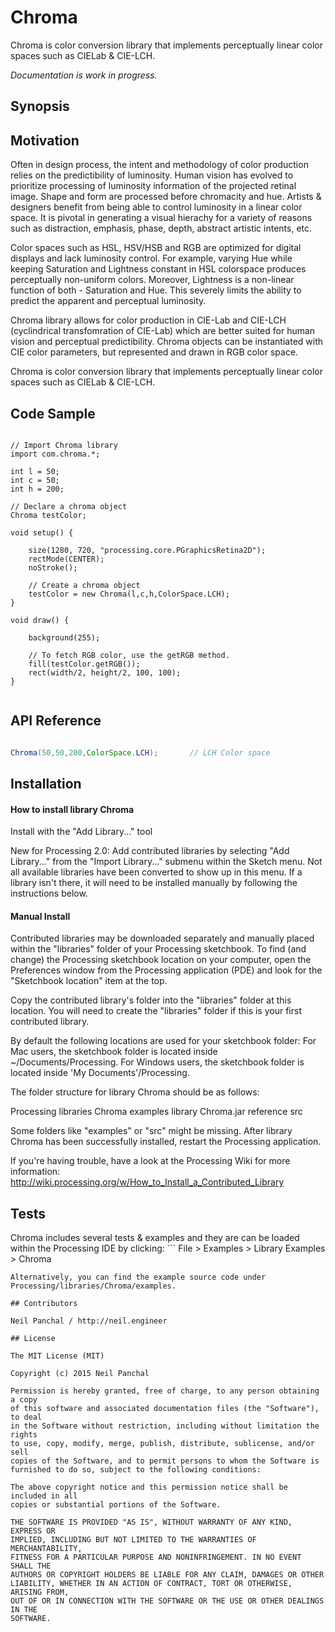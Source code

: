# Chroma
Chroma is color conversion library that implements perceptually linear color spaces such as CIELab &amp; CIE-LCH.

*Documentation is work in progress.*

## Synopsis

## Motivation

Often in design process, the intent and methodology of color production relies on the predictibility of luminosity. Human vision has evolved to prioritize processing of luminosity information of the projected retinal image. Shape and form are processed before chromacity and hue. Artists & designers benefit from being able to control luminosity in a linear color space. It is pivotal in generating a visual hierachy for a variety of reasons such as distraction, emphasis, phase, depth, abstract artistic intents, etc.

Color spaces such as HSL, HSV/HSB and RGB are optimized for digital displays and lack luminosity control. For example, varying Hue while keeping Saturation and Lightness constant in HSL colorspace produces perceptually non-uniform colors. Moreover, Lightness is a non-linear function of both - Saturation and Hue. This severely limits the ability to predict the apparent and perceptual luminosity.

Chroma library allows for color production in CIE-Lab and CIE-LCH (cyclindrical transfomration of CIE-Lab) which are better suited for human vision and perceptual predictibility. Chroma objects can be instantiated with CIE color parameters, but represented and drawn in RGB color space.


Chroma is color conversion library that implements perceptually linear color spaces such as CIELab & CIE-LCH.


## Code Sample

```processing

// Import Chroma library
import com.chroma.*;

int l = 50;
int c = 50;
int h = 200;

// Declare a chroma object
Chroma testColor;

void setup() {

    size(1280, 720, "processing.core.PGraphicsRetina2D");
    rectMode(CENTER);
    noStroke();

    // Create a chroma object
    testColor = new Chroma(l,c,h,ColorSpace.LCH);
}

void draw() {

    background(255);

    // To fetch RGB color, use the getRGB method.
    fill(testColor.getRGB());
    rect(width/2, height/2, 100, 100);
}


```

## API Reference

```java

Chroma(50,50,200,ColorSpace.LCH);		// LCH Color space

```



## Installation

#### How to install library Chroma


Install with the "Add Library..." tool

New for Processing 2.0: Add contributed libraries by selecting "Add Library..."
from the "Import Library..." submenu within the Sketch menu. Not all available
libraries have been converted to show up in this menu. If a library isn't there,
it will need to be installed manually by following the instructions below.


#### Manual Install

Contributed libraries may be downloaded separately and manually placed within
the "libraries" folder of your Processing sketchbook. To find (and change) the
Processing sketchbook location on your computer, open the Preferences window
from the Processing application (PDE) and look for the "Sketchbook location"
item at the top.

Copy the contributed library's folder into the "libraries" folder at this
location. You will need to create the "libraries" folder if this is your first
contributed library.

By default the following locations are used for your sketchbook folder:
For Mac users, the sketchbook folder is located inside ~/Documents/Processing.
For Windows users, the sketchbook folder is located inside
'My Documents'/Processing.

The folder structure for library Chroma should be as follows:

Processing
	libraries
		Chroma
			  examples
			  library
				    Chroma.jar
			  reference
			  src


Some folders like "examples" or "src" might be missing. After library
Chroma has been successfully installed, restart the Processing
application.


If you're having trouble, have a look at the Processing Wiki for more
information: http://wiki.processing.org/w/How_to_Install_a_Contributed_Library

## Tests

Chroma includes several tests & examples and they are can be loaded within the Processing IDE by clicking: ```
File > Examples > Library Examples > Chroma
```
Alternatively, you can find the example source code under Processing/libraries/Chroma/examples.

## Contributors

Neil Panchal / http://neil.engineer

## License

The MIT License (MIT)

Copyright (c) 2015 Neil Panchal

Permission is hereby granted, free of charge, to any person obtaining a copy
of this software and associated documentation files (the "Software"), to deal
in the Software without restriction, including without limitation the rights
to use, copy, modify, merge, publish, distribute, sublicense, and/or sell
copies of the Software, and to permit persons to whom the Software is
furnished to do so, subject to the following conditions:

The above copyright notice and this permission notice shall be included in all
copies or substantial portions of the Software.

THE SOFTWARE IS PROVIDED "AS IS", WITHOUT WARRANTY OF ANY KIND, EXPRESS OR
IMPLIED, INCLUDING BUT NOT LIMITED TO THE WARRANTIES OF MERCHANTABILITY,
FITNESS FOR A PARTICULAR PURPOSE AND NONINFRINGEMENT. IN NO EVENT SHALL THE
AUTHORS OR COPYRIGHT HOLDERS BE LIABLE FOR ANY CLAIM, DAMAGES OR OTHER
LIABILITY, WHETHER IN AN ACTION OF CONTRACT, TORT OR OTHERWISE, ARISING FROM,
OUT OF OR IN CONNECTION WITH THE SOFTWARE OR THE USE OR OTHER DEALINGS IN THE
SOFTWARE.


